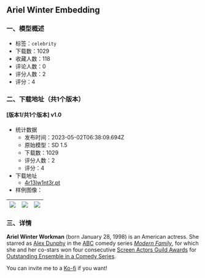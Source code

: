 ## Ariel Winter Embedding
### 一、模型概述

- 标签：`celebrity`
- 下载数：1029
- 收藏人数：118
- 评论人数：0
- 评分人数：2
- 评分：4

### 二、下载地址（共1个版本）

#### [版本1/共1个版本] v1.0

- 统计数据
  - 发布时间：2023-05-02T06:38:09.694Z
  - 原始模型：SD 1.5
  - 下载数：1029
  - 评分人数：2
  - 评分：4
- 下载地址
  - [4r13lw1nt3r.pt](https://civitai.com/api/download/models/60347)
- 样例图像：

| <img src="https://image.civitai.com/xG1nkqKTMzGDvpLrqFT7WA/9051fd30-26af-440c-3d30-444bba54b100/width=450/659318.jpeg" /> | <img src="https://image.civitai.com/xG1nkqKTMzGDvpLrqFT7WA/e8829d1e-a11f-4d84-f2e5-cdd0b65cfb00/width=450/659319.jpeg" /> | <img src="https://image.civitai.com/xG1nkqKTMzGDvpLrqFT7WA/de7acaf7-ff44-4573-b07f-566461b6fb00/width=450/659452.jpeg" /> |
| ---- | ---- | ---- |


### 三、详情
<p><strong>Ariel Winter Workman</strong> (born January 28, 1998) is an American actress. She starred as <a target="_blank" rel="ugc" href="https://en.wikipedia.org/wiki/List_of_Modern_Family_characters#Alex_Dunphy">Alex Dunphy</a> in the <a target="_blank" rel="ugc" href="https://en.wikipedia.org/wiki/American_Broadcasting_Company">ABC</a> comedy series <a target="_blank" rel="ugc" href="https://en.wikipedia.org/wiki/Modern_Family"><em>Modern Family</em></a>, for which she and her co-stars won four consecutive <a target="_blank" rel="ugc" href="https://en.wikipedia.org/wiki/Screen_Actors_Guild_Awards">Screen Actors Guild Awards</a> for <a target="_blank" rel="ugc" href="https://en.wikipedia.org/wiki/Screen_Actors_Guild_Award_for_Outstanding_Performance_by_an_Ensemble_in_a_Comedy_Series">Outstanding Ensemble in a Comedy Series</a>.</p><p></p><p>You can invite me to a <a rel="ugc" href="https://ko-fi.com/sstylerdurden">Ko-fi</a> if you want!</p>